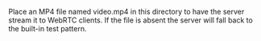 Place an MP4 file named video.mp4 in this directory to have the server stream it to WebRTC clients. If the file is absent the server will fall back to the built-in test pattern.

